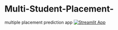 # Multi-Student-Placement-
multiple placement prediction app
[![Streamlit App](https://static.streamlit.io/badges/streamlit_badge_black_white.svg)]((https://sparka.streamlit.app/)https://sparka.streamlit.app/)

